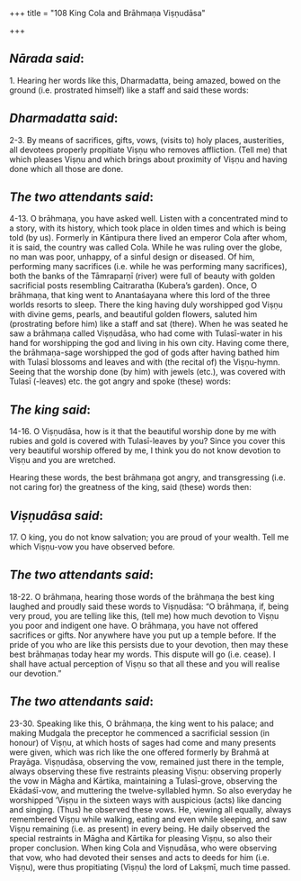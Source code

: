 +++
title = "108 King Cola and Brāhmaṇa Viṣṇudāsa"

+++
 

## *Nārada said*:

1\. Hearing her words like this, Dharmadatta, being amazed, bowed on the ground (i.e. prostrated himself) like a staff and said these words:

## *Dharmadatta said*:

2-3. By means of sacrifices, gifts, vows, (visits to) holy places, austerities, all devotees properly propitiate Viṣṇu who removes affliction. (Tell me) that which pleases Viṣṇu and which brings about proximity of Viṣṇu and having done which all those are done.

## *The two attendants said*:

4-13. O brāhmaṇa, you have asked well. Listen with a concentrated mind to a story, with its history, which took place in olden times and which is being told (by us). Formerly in Kāntipura there lived an emperor Cola after whom, it is said, the country was called Cola. While he was ruling over the globe, no man was poor, unhappy, of a sinful design or diseased. Of him, performing many sacrifices (i.e. while he was performing many sacrifices), both the banks of the Tāmraparṇī (river) were full of beauty with golden sacrificial posts resembling Caitraratha (Kubera’s garden). Once, O brāhmaṇa, that king went to Anantaśayana where this lord of the three worlds resorts to sleep. There the king having duly worshipped god Viṣṇu with divine gems, pearls, and beautiful golden flowers, saluted him (prostrating before him) like a staff and sat (there). When he was seated he saw a brāhmaṇa called Viṣṇudāsa, who had come with Tulasī-water in his hand for worshipping the god and living in his own city. Having come there, the brāhmaṇa-sage worshipped the god of gods after having bathed him with Tulasī blossoms and leaves and with (the recital of) the Viṣṇu-hymn. Seeing that the worship done (by him) with jewels (etc.), was covered with Tulasī (-leaves) etc. the got angry and spoke (these) words:

## *The king said*:

14-16. O Viṣṇudāsa, how is it that the beautiful worship done by me with rubies and gold is covered with Tulasī-leaves by you? Since you cover this very beautiful worship offered by me, I think you do not know devotion to Viṣṇu and you are wretched.

Hearing these words, the best brāhmaṇa got angry, and transgressing (i.e. not caring for) the greatness of the king, said (these) words then:

## *Viṣṇudāsa said*:

17\. O king, you do not know salvation; you are proud of your wealth. Tell me which Viṣṇu-vow you have observed before.

## *The* *two attendants said*:

18-22. O brāhmaṇa, hearing those words of the brāhmaṇa the best king laughed and proudly said these words to Viṣṇudāsa: “O brāhmaṇa, if, being very proud, you are telling like this, (tell me) how much devotion to Viṣṇu you poor and indigent one have. O brāhmaṇa, you have not offered sacrifices or gifts. Nor anywhere have you put up a temple before. If the pride of you who are like this persists due to your devotion, then may these best brāhmaṇas today hear my words. This dispute will go (i.e. cease). I shall have actual perception of Viṣṇu so that all these and you will realise our devotion.”

## *The two attendants said*:

23-30. Speaking like this, O brāhmaṇa, the king went to his palace; and making Mudgala the preceptor he commenced a sacrificial session (in honour) of Viṣṇu, at which hosts of sages had come and many presents were given, which was rich like the one offered formerly by Brahmā at Prayāga. Viṣṇudāsa, observing the vow, remained just there in the temple, always observing these five restraints pleasing Viṣṇu: observing properly the vow in Māgha and Kārtika, maintaining a Tulasī-grove, observing the Ekādaśī-vow, and muttering the twelve-syllabled hymn. So also everyday he worshipped ‘Viṣṇu in the sixteen ways with auspicious (acts) like dancing and singing. (Thus) he observed these vows. He, viewing all equally, always remembered Viṣṇu while walking, eating and even while sleeping, and saw Viṣṇu remaining (i.e. as present) in every being. He daily observed the special restraints in Māgha and Kārtika for pleasing Viṣṇu, so also their proper conclusion. When king Cola and Viṣṇudāsa, who were observing that vow, who had devoted their senses and acts to deeds for him (i.e. Viṣṇu), were thus propitiating (Viṣṇu) the lord of Lakṣmī, much time passed.


